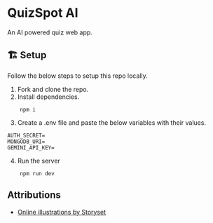 # QuizSpot AI
An AI powered quiz web app.

## 🏗 Setup
Follow the below steps to setup this repo locally.

1. Fork and clone the repo.
2. Install dependencies.
```
    npm i
```
3. Create a .env file and paste the below variables with their values.
```
AUTH_SECRET=
MONGODB_URI=
GEMINI_API_KEY=
```
4. Run the server
```
    npm run dev
```

## Attributions

- <a href="https://storyset.com/online">Online illustrations by Storyset</a>